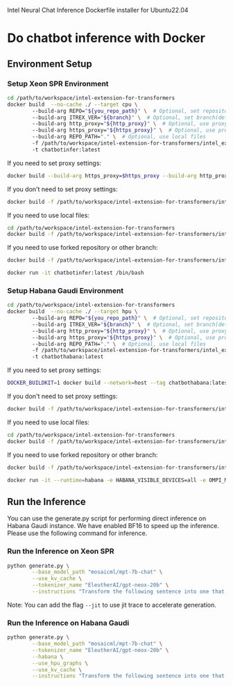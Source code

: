 Intel Neural Chat Inference Dockerfile installer for Ubuntu22.04

# Do chatbot inference with Docker

## Environment Setup

### Setup Xeon SPR Environment

```bash
cd /path/to/workspace/intel-extension-for-transformers
docker build  --no-cache ./ --target cpu \ 
        --build-arg REPO="${you_repo_path}" \  # Optional, set repository(default: https://github.com/intel/intel-extension-for-transformers.git)
        --build-arg ITREX_VER="${branch}" \  # Optional, set branch(default: main)
        --build-arg http_proxy="${http_proxy}" \  # Optional, use proxy
        --build-arg https_proxy="${https_proxy}" \  # Optional, use proxy
        --build-arg REPO_PATH="." \  # Optional, use local files
        -f /path/to/workspace/intel-extension-for-transformers/intel_extension_for_transformers/neural_chat/docker/Dockerfile \ 
        -t chatbotinfer:latest
```

If you need to set proxy settings:

```bash
docker build --build-arg https_proxy=$https_proxy --build-arg http_proxy=$http_proxy -f  /path/to/workspace/intel-extension-for-transformers/intel_extension_for_transformers/neural_chat/docker/Dockerfile -t chatbotinfer:latest . --target cpu
```

If you don't need to set proxy settings:

```bash
docker build -f /path/to/workspace/intel-extension-for-transformers/intel_extension_for_transformers/neural_chat/docker/Dockerfile -t chatbotinfer:latest . --target cpu
```

If you need to use local files:

```bash
cd /path/to/workspace/intel-extension-for-transformers
docker build -f /path/to/workspace/intel-extension-for-transformers/intel_extension_for_transformers/neural_chat/docker/Dockerfile  --build-arg REPO_PATH="." -t chatbotinfer:latest . --target cpu
```

If you need to use forked repository or other branch:

```bash
docker build -f /path/to/workspace/intel-extension-for-transformers/intel_extension_for_transformers/neural_chat/docker/Dockerfile --build-arg REPO=<forked_repository> --build-arg ITREX_VER=<your_branch_name> -t chatbotinfer:latest . --target cpu
```

```bash
docker run -it chatbotinfer:latest /bin/bash
```

### Setup Habana Gaudi Environment
```bash
cd /path/to/workspace/intel-extension-for-transformers
docker build  --no-cache ./ --target hpu \ 
        --build-arg REPO="${you_repo_path}" \  # Optional, set repository(default: https://github.com/intel/intel-extension-for-transformers.git)
        --build-arg ITREX_VER="${branch}" \  # Optional, set branch(default: main)
        --build-arg http_proxy="${http_proxy}" \  # Optional, use proxy
        --build-arg https_proxy="${https_proxy}" \  # Optional, use proxy
        --build-arg REPO_PATH="." \  # Optional, use local files
        -f /path/to/workspace/intel-extension-for-transformers/intel_extension_for_transformers/neural_chat/docker/Dockerfile \ 
        -t chatbothabana:latest
```

If you need to set proxy settings:

```bash
DOCKER_BUILDKIT=1 docker build --network=host --tag chatbothabana:latest  --build-arg https_proxy=$https_proxy --build-arg http_proxy=$http_proxy  ./ -f /path/to/workspace/intel-extension-for-transformers/intel_extension_for_transformers/neural_chat/docker/Dockerfile  --target hpu
```

If you don't need to set proxy settings:

```bash
docker build -f /path/to/workspace/intel-extension-for-transformers/intel_extension_for_transformers/neural_chat/docker/Dockerfile -t chatbothabana:latest . --target hpu
```

If you need to use local files:

```bash
cd /path/to/workspace/intel-extension-for-transformers
docker build -f /path/to/workspace/intel-extension-for-transformers/intel_extension_for_transformers/neural_chat/docker/Dockerfile  --build-arg REPO_PATH="." -t chatbothabana:latest . --target hpu
```

If you need to use forked repository or other branch:

```bash
docker build -f /path/to/workspace/intel-extension-for-transformers/intel_extension_for_transformers/neural_chat/docker/Dockerfile --build-arg REPO=<forked_repository> --build-arg ITREX_VER=<your_branch_name> -t chatbothabana:latest . --target hpu
```

```bash
docker run -it --runtime=habana -e HABANA_VISIBLE_DEVICES=all -e OMPI_MCA_btl_vader_single_copy_mechanism=none --cap-add=sys_nice --net=host --ipc=host chatbothabana:latest /bin/bash
```

## Run the Inference
You can use the generate.py script for performing direct inference on Habana Gaudi instance. We have enabled BF16 to speed up the inference. Please use the following command for inference.

### Run the Inference on Xeon SPR
```bash
python generate.py \
        --base_model_path "mosaicml/mpt-7b-chat" \
        --use_kv_cache \
        --tokenizer_name "EleutherAI/gpt-neox-20b" \
        --instructions "Transform the following sentence into one that shows contrast. The tree is rotten."
```

Note: You can add the flag `--jit` to use jit trace to accelerate generation.

### Run the Inference on Habana Gaudi
```bash
python generate.py \
        --base_model_path "mosaicml/mpt-7b-chat" \
        --tokenizer_name "EleutherAI/gpt-neox-20b" \
        --habana \
        --use_hpu_graphs \
        --use_kv_cache \
        --instructions "Transform the following sentence into one that shows contrast. The tree is rotten."
```
